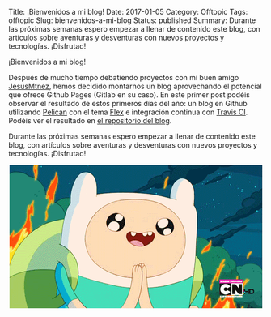 Title: ¡Bienvenidos a mi blog!
Date: 2017-01-05
Category: Offtopic
Tags: offtopic
Slug: bienvenidos-a-mi-blog
Status: published
Summary: Durante las próximas semanas espero empezar a llenar de contenido este blog, con artículos sobre aventuras y desventuras con nuevos proyectos y tecnologías. ¡Disfrutad!

¡Bienvenidos a mi blog!

Después de mucho tiempo debatiendo proyectos con mi buen amigo [JesusMtnez](https://jesusmtnez.gitlab.io/), hemos decidido montarnos un blog aprovechando el potencial que ofrece Github Pages (Gitlab en su caso). En este primer post podéis observar el resultado de estos primeros días del año: un blog en Github utilizando [Pelican](http://docs.getpelican.com/en/stable/) con el tema [Flex](https://github.com/alexandrevicenzi/Flex) e integración continua con [Travis CI](https://travis-ci.org/). Podéis ver el resultado en [el repositorio del blog](https://github.com/darkrodry/darkrodry.github.io).

Durante las próximas semanas espero empezar a llenar de contenido este blog, con artículos sobre aventuras y desventuras con nuevos proyectos y tecnologías. ¡Disfrutad!

<img style="display: block; margin-left: auto; margin-right: auto" src="images/excited-finn.gif" alt="Finn de hora de aventuras emocionado">
